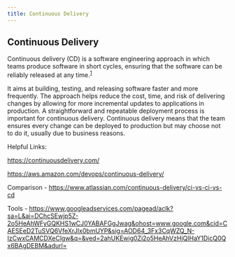 ```yaml
---
title: Continuous Delivery
---
```

## Continuous Delivery

Continuous delivery (CD) is a software engineering approach in which teams produce software in short cycles, ensuring that the software can be reliably released at any time.<sup><a href='https://en.wikipedia.org/wiki/Extreme_programming' target='_blank' rel='nofollow'>1</a></sup>

It aims at building, testing, and releasing software faster and more frequently. The approach helps reduce the cost, time, and risk of delivering changes by allowing for more incremental updates to applications in production. A straightforward and repeatable deployment process is important for continuous delivery. Continuous delivery means that the team ensures every change can be deployed to production but may choose not to do it, usually due to business reasons.


Helpful Links:

https://continuousdelivery.com/

https://aws.amazon.com/devops/continuous-delivery/

Comparison - https://www.atlassian.com/continuous-delivery/ci-vs-ci-vs-cd

Tools - https://www.googleadservices.com/pagead/aclk?sa=L&ai=DChcSEwjp5Z-2o5HeAhWFyGQKHS1wCJ0YABAFGgJwag&ohost=www.google.com&cid=CAESEeD2TuSVQ6VfeXrJIx0bmUYP&sig=AOD64_3Fx3CqWZQ_N-IzCwxCAMCDXeClgw&q=&ved=2ahUKEwig0Zi2o5HeAhVzHjQIHaY1DicQ0Qx6BAgDEBM&adurl=
